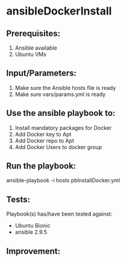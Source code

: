 # ansibleDockerInstall
## Prerequisites:
1. Ansible available
2. Ubuntu VMs

## Input/Parameters:
1. Make sure the Ansible hosts file is ready
2. Make sure vars/params.yml is ready

## Use the ansible playbook to:
1. Install mandatory packages for Docker
2. Add Docker key to Apt
3. Add Docker repo to Apt
4. Add Docker Users to docker group

## Run the playbook:
ansible-playbook -i hosts pbInstallDocker.yml

## Tests:
Playbook(s) has/have been tested against:
- Ubuntu Bionic
- ansible 2.9.5

## Improvement:
